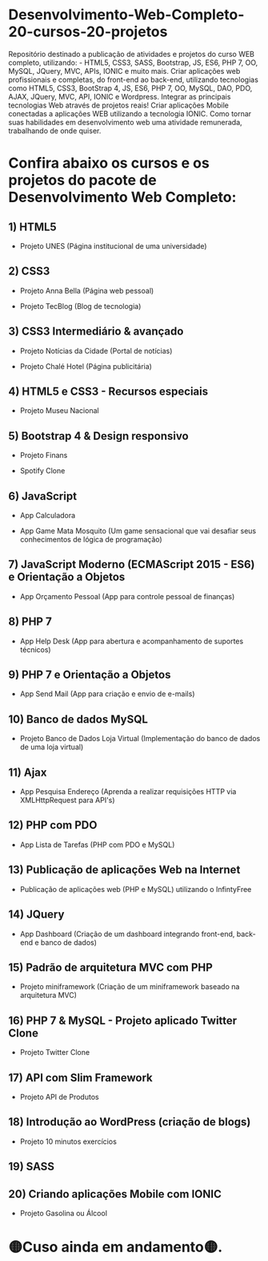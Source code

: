 # Desenvolvimento-Web-Completo-20-cursos-20-projetos
Repositório destinado a publicação de atividades e projetos do curso WEB completo, utilizando:  - HTML5, CSS3, SASS, Bootstrap, JS, ES6, PHP 7, OO, MySQL, JQuery, MVC, APIs, IONIC e muito mais.
 Criar aplicações web profissionais e completas, do front-end ao back-end, utilizando tecnologias como HTML5, CSS3, BootStrap 4, JS, ES6, PHP 7, OO, MySQL, DAO, PDO, AJAX, JQuery, MVC, API, IONIC e Wordpress.
Integrar as principais tecnologias Web através de projetos reais!
Criar aplicações Mobile conectadas a aplicações WEB utilizando a tecnologia IONIC.
Como tornar suas habilidades em desenvolvimento web uma atividade remunerada, trabalhando de onde quiser.




# Confira abaixo os cursos e os projetos do pacote de Desenvolvimento Web Completo:

## 1) HTML5

- Projeto UNES (Página institucional de uma universidade)



## 2) CSS3

- Projeto Anna Bella (Página web pessoal)

- Projeto TecBlog (Blog de tecnologia)



## 3) CSS3 Intermediário & avançado

- Projeto Notícias da Cidade (Portal de notícias)

- Projeto Chalé Hotel (Página publicitária)



## 4) HTML5 e CSS3 - Recursos especiais

  - Projeto Museu Nacional



## 5) Bootstrap 4 & Design responsivo

- Projeto Finans

- Spotify Clone



## 6) JavaScript

- App Calculadora

- App Game Mata Mosquito (Um game sensacional que vai desafiar seus conhecimentos de lógica de programação)



## 7) JavaScript Moderno (ECMAScript 2015 - ES6) e Orientação a Objetos

- App Orçamento Pessoal (App para controle pessoal de finanças)



## 8) PHP 7

- App Help Desk (App para abertura e acompanhamento de suportes técnicos)



## 9) PHP 7 e Orientação a Objetos

- App Send Mail (App para criação e envio de e-mails)



## 10) Banco de dados MySQL

- Projeto Banco de Dados Loja Virtual (Implementação do banco de dados de uma loja virtual)



## 11) Ajax

- App Pesquisa Endereço (Aprenda a realizar requisições HTTP via XMLHttpRequest para API's)



## 12) PHP com PDO

- App Lista de Tarefas (PHP com PDO e MySQL)



## 13) Publicação de aplicações Web na Internet

  - Publicação de aplicações web (PHP e MySQL) utilizando o InfintyFree



## 14) JQuery

- App Dashboard (Criação de um dashboard integrando front-end, back-end e banco de dados)



## 15) Padrão de arquitetura MVC com PHP

- Projeto miniframework (Criação de um miniframework baseado na arquitetura MVC)



## 16) PHP 7 & MySQL - Projeto aplicado Twitter Clone

- Projeto Twitter Clone



## 17) API com Slim Framework

- Projeto API de Produtos



## 18) Introdução ao WordPress (criação de blogs)

- Projeto 10 minutos exercícios



## 19) SASS



## 20) Criando aplicações Mobile com IONIC
- Projeto Gasolina ou Álcool

# 🟡Cuso ainda em andamento🟡.
